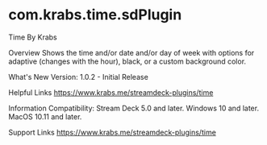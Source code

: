 # com.krabs.time.sdPlugin
Time
By Krabs

Overview
Shows the time and/or date and/or day of week with options for adaptive (changes with the hour), black, or a custom background color.

What's New
Version: 1.0.2 - Initial Release


Helpful Links
https://www.krabs.me/streamdeck-plugins/time

Information
Compatibility: Stream Deck 5.0 and later. Windows 10 and later. MacOS 10.11 and later.

Support Links
https://www.krabs.me/streamdeck-plugins/time
